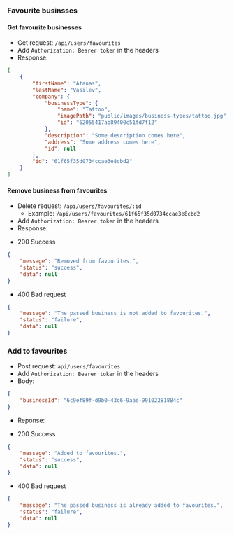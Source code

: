 ### Favourite businsses
#### Get favourite businesses
- Get request: ```/api/users/favourites```
- Add ```Authorization: Bearer token``` in the headers
- Response: 
```json
[
    {
        "firstName": "Atanas",
        "lastName": "Vasilev",
        "company": {
            "businessType": {
                "name": "Tattoo",
                "imagePath": "public/images/business-types/tattoo.jpg",
                "id": "62055417ab89400c51fd7f12"
            },
            "description": "Some description comes here",
            "address": "Some address comes here",
            "id": null
        },
        "id": "61f65f35d0734ccae3e8cbd2"
    }
]
```
#### Remove business from favourites
- Delete request: ```/api/users/favourites/:id```
   - Example: ```/api/users/favourites/61f65f35d0734ccae3e8cbd2```
- Add ```Authorization: Bearer token``` in the headers
- Response: 
* 200 Success
```json
{
    "message": "Removed from favourites.",
    "status": "success",
    "data": null
}
 ```
* 400 Bad request
```json
{
    "message": "The passed business is not added to favourites.",
    "status": "failure",
    "data": null
}
```

### Add to favourites
- Post request: ```api/users/favourites```
- Add ```Authorization: Bearer token``` in the headers
- Body: 
```json
{
    "businessId": "6c9ef89f-d9b0-43c6-9aae-99102281884c"
}
```
- Reponse:
* 200 Success
```json
{
    "message": "Added to favourites.",
    "status": "success",
    "data": null
}
```
* 400 Bad request
```json
{
    "message": "The passed business is already added to favourites.",
    "status": "failure",
    "data": null
}
```